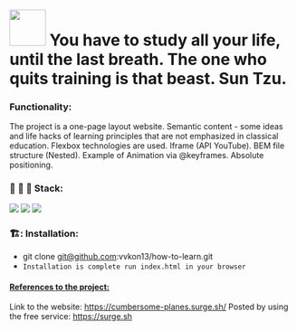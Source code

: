 # [<img src="https://down.imgspng.com/download/0720/book_PNG51114.png" height="64px"/>](https://github.com/vvkon13) You have to study all your life, until the last breath. The one who quits training is that beast. Sun Tzu.

### Functionality:
The project is a one-page layout website.
Semantic content - some ideas and life hacks of learning principles that are not emphasized in classical education.
Flexbox technologies are used. Iframe (API YouTube). BEM file structure (Nested). Example of Animation via @keyframes. Absolute positioning.

### :wrench: :hammer: :floppy_disk: Stack:   

<img src="https://img.shields.io/badge/HTML-2F4F4F?style=for-the-badge&logo=html5"/> <img src="https://img.shields.io/badge/CSS-2F4F4F?style=for-the-badge&logo=css3"/> <img src="https://img.shields.io/badge/Git-2F4F4F?style=for-the-badge&logo=git"/>

### 🏗️: Installation:
* git clone git@github.com:vvkon13/how-to-learn.git
* `Installation is complete run index.html in your browser`  

#### [References to the project:](https://cumbersome-planes.surge.sh/)
Link to the website: https://cumbersome-planes.surge.sh/ 
Posted by using the free service: https://surge.sh
